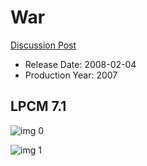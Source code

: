 # War

[Discussion Post](https://www.avsforum.com/threads/bass-eq-for-filtered-movies.2995212/post-59499648)

* Release Date: 2008-02-04
* Production Year: 2007

## LPCM 7.1

![img 0](https://i.imgur.com/Ejcp474.jpg)

![img 1](https://i.imgur.com/ij4OdOx.png)


